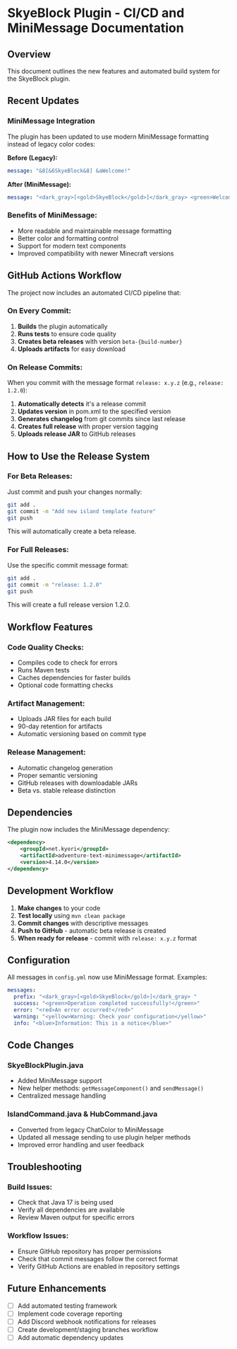 # SkyeBlock Plugin - CI/CD and MiniMessage Documentation

## Overview

This document outlines the new features and automated build system for the SkyeBlock plugin.

## Recent Updates

### MiniMessage Integration

The plugin has been updated to use modern MiniMessage formatting instead of legacy color codes:

**Before (Legacy):**
```yaml
message: "&8[&6SkyeBlock&8] &aWelcome!"
```

**After (MiniMessage):**
```yaml
message: "<dark_gray>[<gold>SkyeBlock</gold>]</dark_gray> <green>Welcome!</green>"
```

### Benefits of MiniMessage:
- More readable and maintainable message formatting
- Better color and formatting control
- Support for modern text components
- Improved compatibility with newer Minecraft versions

## GitHub Actions Workflow

The project now includes an automated CI/CD pipeline that:

### On Every Commit:
1. **Builds** the plugin automatically
2. **Runs tests** to ensure code quality
3. **Creates beta releases** with version `beta-{build-number}`
4. **Uploads artifacts** for easy download

### On Release Commits:
When you commit with the message format `release: x.y.z` (e.g., `release: 1.2.0`):

1. **Automatically detects** it's a release commit
2. **Updates version** in pom.xml to the specified version
3. **Generates changelog** from git commits since last release
4. **Creates full release** with proper version tagging
5. **Uploads release JAR** to GitHub releases

## How to Use the Release System

### For Beta Releases:
Just commit and push your changes normally:
```bash
git add .
git commit -m "Add new island template feature"
git push
```
This will automatically create a beta release.

### For Full Releases:
Use the specific commit message format:
```bash
git add .
git commit -m "release: 1.2.0"
git push
```
This will create a full release version 1.2.0.

## Workflow Features

### Code Quality Checks:
- Compiles code to check for errors
- Runs Maven tests
- Caches dependencies for faster builds
- Optional code formatting checks

### Artifact Management:
- Uploads JAR files for each build
- 90-day retention for artifacts
- Automatic versioning based on commit type

### Release Management:
- Automatic changelog generation
- Proper semantic versioning
- GitHub releases with downloadable JARs
- Beta vs. stable release distinction

## Dependencies

The plugin now includes the MiniMessage dependency:
```xml
<dependency>
    <groupId>net.kyori</groupId>
    <artifactId>adventure-text-minimessage</artifactId>
    <version>4.14.0</version>
</dependency>
```

## Development Workflow

1. **Make changes** to your code
2. **Test locally** using `mvn clean package`
3. **Commit changes** with descriptive messages
4. **Push to GitHub** - automatic beta release is created
5. **When ready for release** - commit with `release: x.y.z` format

## Configuration

All messages in `config.yml` now use MiniMessage format. Examples:

```yaml
messages:
  prefix: "<dark_gray>[<gold>SkyeBlock</gold>]</dark_gray> "
  success: "<green>Operation completed successfully!</green>"
  error: "<red>An error occurred!</red>"
  warning: "<yellow>Warning: Check your configuration</yellow>"
  info: "<blue>Information: This is a notice</blue>"
```

## Code Changes

### SkyeBlockPlugin.java
- Added MiniMessage support
- New helper methods: `getMessageComponent()` and `sendMessage()`
- Centralized message handling

### IslandCommand.java & HubCommand.java
- Converted from legacy ChatColor to MiniMessage
- Updated all message sending to use plugin helper methods
- Improved error handling and user feedback

## Troubleshooting

### Build Issues:
- Check that Java 17 is being used
- Verify all dependencies are available
- Review Maven output for specific errors

### Workflow Issues:
- Ensure GitHub repository has proper permissions
- Check that commit messages follow the correct format
- Verify GitHub Actions are enabled in repository settings

## Future Enhancements

- [ ] Add automated testing framework
- [ ] Implement code coverage reporting
- [ ] Add Discord webhook notifications for releases
- [ ] Create development/staging branches workflow
- [ ] Add automatic dependency updates
